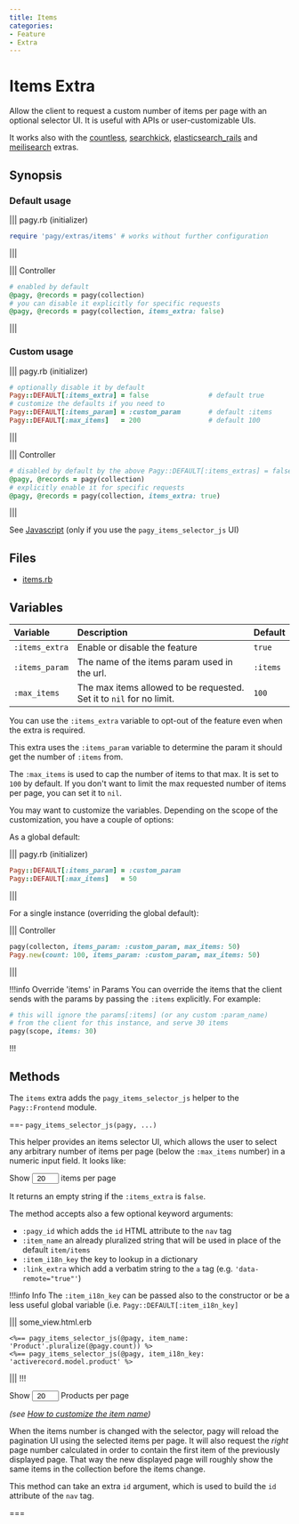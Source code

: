 ```yaml
---
title: Items
categories:
- Feature
- Extra
---
```


# Items Extra

Allow the client to request a custom number of items per page with an optional selector UI. It is useful with APIs or user-customizable UIs.

It works also with the [countless](countless.md), [searchkick](searchkick.md), [elasticsearch_rails](elasticsearch_rails.md) and [meilisearch](/docs/extras/meilisearch.md) extras.

## Synopsis

### Default usage

||| pagy.rb (initializer)
```ruby
require 'pagy/extras/items' # works without further configuration
```
|||

||| Controller
```ruby
# enabled by default
@pagy, @records = pagy(collection)
# you can disable it explicitly for specific requests
@pagy, @records = pagy(collection, items_extra: false)
```
|||

### Custom usage

||| pagy.rb (initializer)
```ruby
# optionally disable it by default
Pagy::DEFAULT[:items_extra] = false               # default true
# customize the defaults if you need to
Pagy::DEFAULT[:items_param] = :custom_param       # default :items
Pagy::DEFAULT[:max_items]   = 200                 # default 100
```
|||

||| Controller
```ruby
# disabled by default by the above Pagy::DEFAULT[:items_extras] = false
@pagy, @records = pagy(collection)
# explicitly enable it for specific requests
@pagy, @records = pagy(collection, items_extra: true)
```
|||

See [Javascript](/docs/api/javascript.md) (only if you use the `pagy_items_selector_js` UI)

## Files

- [items.rb](https://github.com/ddnexus/pagy/blob/master/lib/pagy/extras/items.rb)

## Variables

| Variable       | Description                                                          | Default  |
| :------------- |:---------------------------------------------------------------------| :------- |
| `:items_extra` | Enable or disable the feature                                        | `true`   |
| `:items_param` | The name of the items param used in the url.                         | `:items` |
| `:max_items`   | The max items allowed to be requested. Set it to `nil` for no limit. | `100`    |

You can use the `:items_extra` variable to opt-out of the feature even when the extra is required.

This extra uses the `:items_param` variable to determine the param it should get the number of `:items` from.

The `:max_items` is used to cap the number of items to that max. It is set to `100` by default. If you don't want to limit the max requested number of items per page, you can set it to `nil`.

You may want to customize the variables. Depending on the scope of the customization, you have a couple of options:

As a global default:

||| pagy.rb (initializer)

```ruby
Pagy::DEFAULT[:items_param] = :custom_param
Pagy::DEFAULT[:max_items]   = 50
```
|||

For a single instance (overriding the global default):

||| Controller

```ruby
pagy(collecton, items_param: :custom_param, max_items: 50)
Pagy.new(count: 100, items_param: :custom_param, max_items: 50)
```
|||


!!!info Override 'items' in Params
You can override the items that the client sends with the params by passing the `:items` explicitly. For example:

```ruby
# this will ignore the params[:items] (or any custom :param_name)
# from the client for this instance, and serve 30 items
pagy(scope, items: 30)
```
!!!

## Methods

The `items` extra adds the `pagy_items_selector_js` helper to the `Pagy::Frontend` module.

==- `pagy_items_selector_js(pagy, ...)`

This helper provides an items selector UI, which allows the user to select any arbitrary number of items per page (below the `:max_items` number) in a numeric input field. It looks like:

<span>Show <input type="number" min="1" max="100" value="20" style="padding: 0; text-align: center; width: 3rem;"> items per page</span>

It returns an empty string if the `:items_extra` is `false`.

The method accepts also a few optional keyword arguments:

- `:pagy_id` which adds the `id` HTML attribute to the `nav` tag
- `:item_name` an already pluralized string that will be used in place of the default `item/items`
- `:item_i18n_key` the key to lookup in a dictionary
- `:link_extra` which add a verbatim string to the `a` tag (e.g. `'data-remote="true"'`)


!!!info Info
The `:item_i18n_key` can be passed also to the constructor or be a less useful global variable (i.e. `Pagy::DEFAULT[:item_i18n_key]`

||| some_view.html.erb

```erb
<%== pagy_items_selector_js(@pagy, item_name: 'Product'.pluralize(@pagy.count)) %>
<%== pagy_items_selector_js(@pagy, item_i18n_key: 'activerecord.model.product' %>
```
|||
!!!


<span>Show <input type="number" min="1" max="100" value="20" style="padding: 0; text-align: center; width: 3rem;"> Products per page</span>

_(see [How to customize the item name](/docs/how-to.md#customize-the-item-name))_

When the items number is changed with the selector, pagy will reload the pagination UI using the selected items per page. It will also request the _right_ page number calculated in order to contain the first item of the previously displayed page. That way the new displayed page will roughly show the same items in the collection before the items change.

This method can take an extra `id` argument, which is used to build the `id` attribute of the `nav` tag.

===
